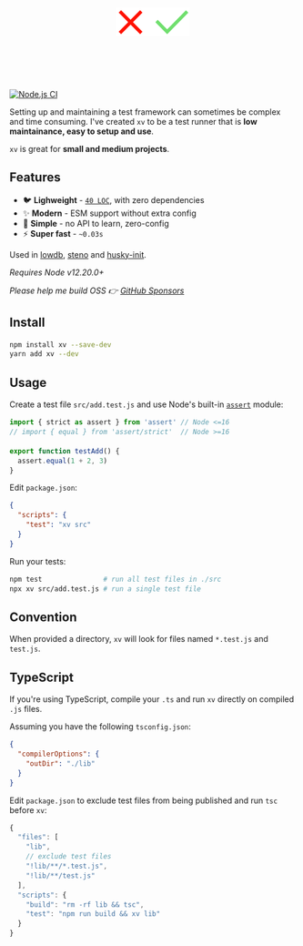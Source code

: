 <h1 align="center">
  <br>
  <br>
  <img src="xv.svg" alt="xv" height=50>
  <br>
  <br>
  <br>
</h1>

[![Node.js CI](https://github.com/typicode/xv/actions/workflows/node.js.yml/badge.svg)](https://github.com/typicode/xv/actions/workflows/node.js.yml)

Setting up and maintaining a test framework can sometimes be complex and time consuming. I've created `xv` to be a test runner that is __low maintainance, easy to setup and use__. 

`xv` is great for __small and medium projects__.

## Features

- 🐦 __Lighweight__ - [`40 LOC`](https://github.com/typicode/xv/blob/main/src/bin.ts), with zero dependencies
- ✨ __Modern__ - ESM support without extra config
- 🔰 __Simple__ - no API to learn, zero-config
- ⚡ __Super fast__ - `~0.03s`


Used in [lowdb](https://github.com/typicode/lowdb), [steno](https://github.com/typicode/steno) and [husky-init](https://github.com/typicode/husky-init).

_Requires Node v12.20.0+_

_Please help me build OSS 👉 [GitHub Sponsors](https://github.com/sponsors/typicode)_

## Install

```sh
npm install xv --save-dev
yarn add xv --dev
```

## Usage

Create a test file `src/add.test.js` and use Node's built-in [`assert`](https://nodejs.org/api/assert.html) module:

```js
import { strict as assert } from 'assert' // Node <=16
// import { equal } from 'assert/strict'  // Node >=16

export function testAdd() {
  assert.equal(1 + 2, 3)
}
```

Edit `package.json`:

```json
{
  "scripts": {
    "test": "xv src"
  }
}
```

Run your tests:

```sh
npm test               # run all test files in ./src
npx xv src/add.test.js # run a single test file
```

## Convention

When provided a directory, `xv` will look for files named `*.test.js` and `test.js`.

## TypeScript

If you're using TypeScript, compile your `.ts` and run `xv` directly on compiled `.js` files.

Assuming you have the following `tsconfig.json`:

```json
{
  "compilerOptions": {
    "outDir": "./lib"
  }
}
```

Edit `package.json` to exclude test files from being published and run `tsc` before `xv`:

```js
{
  "files": [
    "lib",
    // exclude test files
    "!lib/**/*.test.js",
    "!lib/**/test.js"
  ],
  "scripts": {
    "build": "rm -rf lib && tsc",
    "test": "npm run build && xv lib"
  }
}
```
